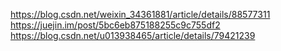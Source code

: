 https://blog.csdn.net/weixin_34361881/article/details/88577311
https://juejin.im/post/5bc6eb875188255c9c755df2
https://blog.csdn.net/u013938465/article/details/79421239